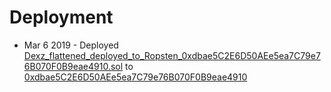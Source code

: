 # Deployment

* Mar 6 2019 - Deployed [Dexz_flattened_deployed_to_Ropsten_0xdbae5C2E6D50AEe5ea7C79e76B070F0B9eae4910.sol](Dexz_flattened_deployed_to_Ropsten_0xdbae5C2E6D50AEe5ea7C79e76B070F0B9eae4910) to [0xdbae5C2E6D50AEe5ea7C79e76B070F0B9eae4910](https://ropsten.etherscan.io/address/0xdbae5C2E6D50AEe5ea7C79e76B070F0B9eae4910)
